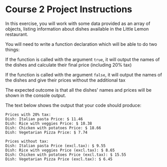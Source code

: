 # Course 2 Project Instructions

In this exercise, you will work with some data provided as an array of objects, listing information about dishes available in the Little Lemon restaurant.

You will need to write a function declaration which will be able to do two things:

If the function is called with the argument `true`, it will output the names of the dishes and calculate their final price (including 20% tax)

If the function is called with the argument `false`, it will output the names of the dishes and give their prices without the additional tax

The expected outcome is that all the dishes' names and prices will be shown in the console output.

The text below shows the output that your code should produce:
```
Prices with 20% tax:
Dish: Italian pasta Price: $ 11.46
Dish: Rice with veggies Price: $ 10.38
Dish: Chicken with potatoes Price: $ 18.66
Dish: Vegetarian Pizza Price: $ 7.74

Prices without tax:
Dish: Italian pasta Price (excl.tax): $ 9.55
Dish: Rice with veggies Price (excl.tax): $ 8.65
Dish: Chicken with potatoes Price (excl.tax): $ 15.55
Dish: Vegetarian Pizza Price (excl.tax): $ 6.45
```